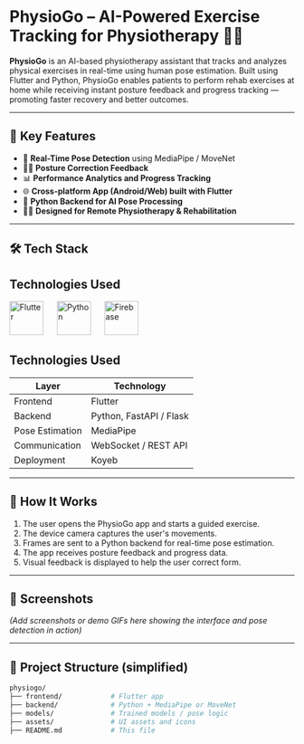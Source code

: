 # PhysioGo – AI-Powered Exercise Tracking for Physiotherapy 💪🤖

**PhysioGo** is an AI-based physiotherapy assistant that tracks and analyzes physical exercises in real-time using human pose estimation. Built using Flutter and Python, PhysioGo enables patients to perform rehab exercises at home while receiving instant posture feedback and progress tracking — promoting faster recovery and better outcomes.

---

## 🧠 Key Features

- 🎯 **Real-Time Pose Detection** using MediaPipe / MoveNet
- 🧍‍♂️ **Posture Correction Feedback**
- 📊 **Performance Analytics and Progress Tracking**
- 🌐 **Cross-platform App (Android/Web) built with Flutter**
- 🔁 **Python Backend for AI Pose Processing**
- 👨‍⚕️ **Designed for Remote Physiotherapy & Rehabilitation**

---

## 🛠️ Tech Stack
## Technologies Used

<img src="https://cdn.jsdelivr.net/gh/devicons/devicon/icons/flutter/flutter-original.svg" alt="Flutter" width="60" style="margin-right: 20px;" />
<img src="https://cdn.jsdelivr.net/gh/devicons/devicon/icons/python/python-original.svg" alt="Python" width="60" style="margin-right: 20px;" />
<img src="https://cdn.jsdelivr.net/gh/devicons/devicon/icons/firebase/firebase-plain.svg" alt="Firebase" width="60" />


## Technologies Used



| Layer         | Technology            |
|---------------|------------------------|
| Frontend      | Flutter                |
| Backend       | Python, FastAPI / Flask |
| Pose Estimation | MediaPipe    |
| Communication | WebSocket / REST API   |
| Deployment    | Koyeb |

---

## 🚀 How It Works

1. The user opens the PhysioGo app and starts a guided exercise.
2. The device camera captures the user's movements.
3. Frames are sent to a Python backend for real-time pose estimation.
4. The app receives posture feedback and progress data.
5. Visual feedback is displayed to help the user correct form.

---

## 📸 Screenshots

*(Add screenshots or demo GIFs here showing the interface and pose detection in action)*

---

## 📁 Project Structure (simplified)

```bash
physiogo/
├── frontend/            # Flutter app
├── backend/             # Python + MediaPipe or MoveNet
├── models/              # Trained models / pose logic
├── assets/              # UI assets and icons
├── README.md            # This file
